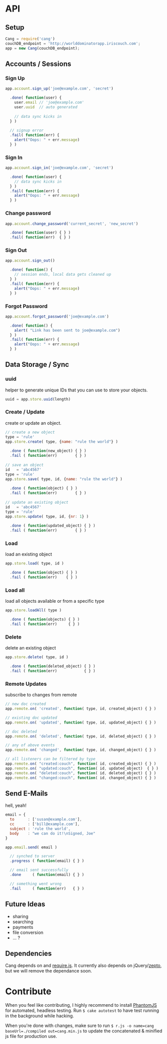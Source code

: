 API
===


Setup
-----

```javascript
Cang = require('cang')
couchDB_endpoint = 'http://worlddominatorapp.iriscouch.com';
app = new Cang(couchDB_endpoint);
```


Accounts / Sessions
-------------------


### Sign Up

```javascript
app.account.sign_up('joe@example.com', 'secret')

  .done( function(user) {
    user.email // 'joe@example.com'
    user.uuid  // auto generated
    
    // data sync kicks in
  } ) 
  
  // signup error
  .fail( function(err) {
    alert("Oops: " + err.message)
  } ) 
```


### Sign In

```javascript
app.account.sign_in('joe@example.com', 'secret')

  .done( function(user) {
    // data sync kicks in
  } ) 
  .fail( function(err) {
    alert("Oops: " + err.message)
  } ) 
```

### Change password

```javascript
app.account.change_password('current_secret', 'new_secret')

  .done( function(user) { } ) 
  .fail( function(err)  { } )
```

### Sign Out

```javascript
app.account.sign_out()

  .done( function() {
    // session ends, local data gets cleaned up
  } ) 
  .fail( function(err) {
    alert("Oops: " + err.message)
  } ) 
```


### Forgot Password

```javascript
app.account.forgot_password('joe@example.com')

  .done( function() {
    alert( "Link has been sent to joe@example.com")
  } ) 
  .fail( function(err) {
    alert("Oops: " + err.message)
  } )
```


Data Storage / Sync
-------------------

### uuid

helper to generate unique IDs that you can use to store your objects.

```javascript
uuid = app.store.uuid(length)
```


### Create / Update

create or update an object.

```javascript
// create a new object
type = 'rule'
app.store.create( type, {name: "rule the world"} )
  
  .done ( function(new_object) { } )
  .fail ( function(err)        { } )
  
// save an object
id   = 'abc4567'
type = 'rule'
app.store.save( type, id, {name: "rule the world"} )
  
  .done ( function(object) { } )
  .fail ( function(err)        { } )
  
// update an existing object
id   = 'abc4567'
type = 'rule'
app.store.update( type, id, {nr: 1} )
  
  .done ( function(updated_object) { } )
  .fail ( function(err)        { } )
```


### Load

load an existing object

```javascript
app.store.load( type, id )

  .done ( function(object) { } )
  .fail ( function(err)    { } )
```


### Load all

load all objects available or from a specific type

```javascript
app.store.loadAll( type )

  .done ( function(objects) { } )
  .fail ( function(err)     { } )
```


### Delete

delete an existing object

```javascript
app.store.delete( type, id )

  .done ( function(deleted_object) { } )
  .fail ( function(err)            { } )
```


### Remote Updates

subscribe to changes from remote

```javascript
// new doc created
app.remote.on( 'created', function( type, id, created_object) { } )

// existing doc updated
app.remote.on( 'updated', function( type, id, updated_object) { } )

// doc deleted
app.remote.on( 'deleted', function( type, id, deleted_object) { } )

// any of above events
app.remote.on( 'changed', function( type, id, changed_object) { } )

// all listeners can be filtered by type
app.remote.on( "created:couch", function( id, created_object) { } )
app.remote.on( "updated:couch", function( id, updated_object)  { } )
app.remote.on( "deleted:couch", function( id, deleted_object) { } )
app.remote.on( "changed:couch", function( id, changed_object) { } )
```


Send E-Mails
------------

hell, yeah!

```javascript
email = {
  to      : ['susan@example.com'],
  cc      : ['bill@example.com'],
  subject : 'rule the world',
  body    : "we can do it!\nSigned, Joe"
}

app.email.send( email )

  // synched to server
  .progress ( function(email) { } )

  // email sent successfully
  .done     ( function(email) { } )

  // something went wrong
  .fail     ( function(err)   { } )
```


Future Ideas
------------

* sharing
* searching
* payments
* file conversion
* ... ?


Dependencies
------------

Cang depends on and [require.js](http://requirejs.org).
It currently also depends on jQuery/[zepto](http://zeptojs.com/), but we will remove the dependance soon.


Contribute
==========

When you feel like contributing, I highly recommend to install [PhantomJS](http://www.phantomjs.org/) for automated, headless testing. Run `$ cake autotest` to have test running in the background while hacking.

When you're done with changes, make sure to run `$ r.js -o name=cang baseUrl=./compiled out=cang.min.js` to update the concatenated & minified js file for production use.